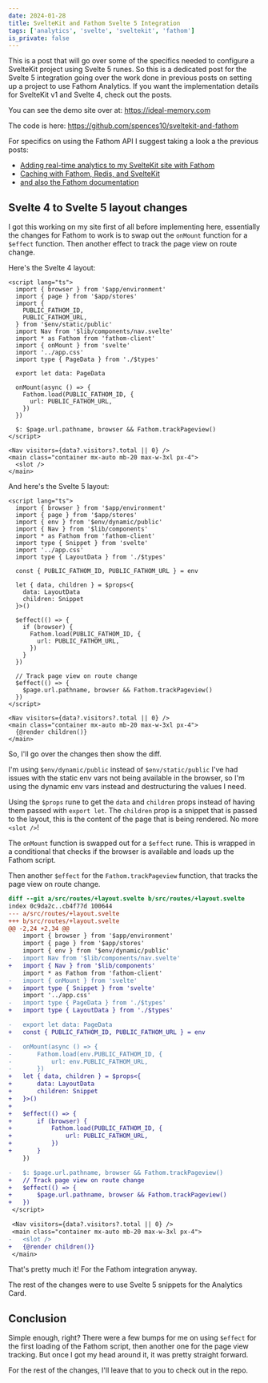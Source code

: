 ```yaml
---
date: 2024-01-28
title: SvelteKit and Fathom Svelte 5 Integration
tags: ['analytics', 'svelte', 'sveltekit', 'fathom']
is_private: false
---
```


This is a post that will go over some of the specifics needed to
configure a SvelteKit project using Svelte 5 runes. So this is a
dedicated post for the Svelte 5 integration going over the work done
in previous posts on setting up a project to use Fathom Analytics. If
you want the implementation details for SvelteKit v1 and Svelte 4,
check out the posts.

You can see the demo site over at: https://ideal-memory.com

The code is here: https://github.com/spences10/sveltekit-and-fathom

For specifics on using the Fathom API I suggest taking a look a the
previous posts:

- [Adding real-time analytics to my SvelteKit site with Fathom](https://scottspence.com/posts/caching-with-fathom-redis-and-sveltekit)
- [Caching with Fathom, Redis, and SvelteKit](https://scottspence.com/posts/adding-real-time-analytics-to-my-sveltekit-site-with-fathom)
- [and also the Fathom documentation](https://usefathom.com/api)

## Svelte 4 to Svelte 5 layout changes

I got this working on my site first of all before implementing here,
essentially the changes for Fathom to work is to swap out the
`onMount` function for a `$effect` function. Then another effect to
track the page view on route change.

Here's the Svelte 4 layout:

```svelte
<script lang="ts">
  import { browser } from '$app/environment'
  import { page } from '$app/stores'
  import {
    PUBLIC_FATHOM_ID,
    PUBLIC_FATHOM_URL,
  } from '$env/static/public'
  import Nav from '$lib/components/nav.svelte'
  import * as Fathom from 'fathom-client'
  import { onMount } from 'svelte'
  import '../app.css'
  import type { PageData } from './$types'

  export let data: PageData

  onMount(async () => {
    Fathom.load(PUBLIC_FATHOM_ID, {
      url: PUBLIC_FATHOM_URL,
    })
  })

  $: $page.url.pathname, browser && Fathom.trackPageview()
</script>

<Nav visitors={data?.visitors?.total || 0} />
<main class="container mx-auto mb-20 max-w-3xl px-4">
  <slot />
</main>
```

And here's the Svelte 5 layout:

```svelte
<script lang="ts">
  import { browser } from '$app/environment'
  import { page } from '$app/stores'
  import { env } from '$env/dynamic/public'
  import { Nav } from '$lib/components'
  import * as Fathom from 'fathom-client'
  import type { Snippet } from 'svelte'
  import '../app.css'
  import type { LayoutData } from './$types'

  const { PUBLIC_FATHOM_ID, PUBLIC_FATHOM_URL } = env

  let { data, children } = $props<{
    data: LayoutData
    children: Snippet
  }>()

  $effect(() => {
    if (browser) {
      Fathom.load(PUBLIC_FATHOM_ID, {
        url: PUBLIC_FATHOM_URL,
      })
    }
  })

  // Track page view on route change
  $effect(() => {
    $page.url.pathname, browser && Fathom.trackPageview()
  })
</script>

<Nav visitors={data?.visitors?.total || 0} />
<main class="container mx-auto mb-20 max-w-3xl px-4">
  {@render children()}
</main>
```

So, I'll go over the changes then show the diff.

I'm using `$env/dynamic/public` instead of `$env/static/public` I've
had issues with the static env vars not being available in the
browser, so I'm using the dynamic env vars instead and destructuring
the values I need.

Using the `$props` rune to get the `data` and `children` props instead
of having them passed with `export let`. The `children` prop is a
snippet that is passed to the layout, this is the content of the page
that is being rendered. No more `<slot />`!

The `onMount` function is swapped out for a `$effect` rune. This is
wrapped in a conditional that checks if the browser is available and
loads up the Fathom script.

Then another `$effect` for the `Fathom.trackPageview` function, that
tracks the page view on route change.

```diff
diff --git a/src/routes/+layout.svelte b/src/routes/+layout.svelte
index 0c9da2c..cb4f77d 100644
--- a/src/routes/+layout.svelte
+++ b/src/routes/+layout.svelte
@@ -2,24 +2,34 @@
 	import { browser } from '$app/environment'
 	import { page } from '$app/stores'
 	import { env } from '$env/dynamic/public'
-	import Nav from '$lib/components/nav.svelte'
+	import { Nav } from '$lib/components'
 	import * as Fathom from 'fathom-client'
-	import { onMount } from 'svelte'
+	import type { Snippet } from 'svelte'
 	import '../app.css'
-	import type { PageData } from './$types'
+	import type { LayoutData } from './$types'

-	export let data: PageData
+	const { PUBLIC_FATHOM_ID, PUBLIC_FATHOM_URL } = env

-	onMount(async () => {
-		Fathom.load(env.PUBLIC_FATHOM_ID, {
-			url: env.PUBLIC_FATHOM_URL,
-		})
+	let { data, children } = $props<{
+		data: LayoutData
+		children: Snippet
+	}>()
+
+	$effect(() => {
+		if (browser) {
+			Fathom.load(PUBLIC_FATHOM_ID, {
+				url: PUBLIC_FATHOM_URL,
+			})
+		}
 	})

-	$: $page.url.pathname, browser && Fathom.trackPageview()
+	// Track page view on route change
+	$effect(() => {
+		$page.url.pathname, browser && Fathom.trackPageview()
+	})
 </script>

 <Nav visitors={data?.visitors?.total || 0} />
 <main class="container mx-auto mb-20 max-w-3xl px-4">
-	<slot />
+	{@render children()}
 </main>
```

That's pretty much it! For the Fathom integration anyway.

The rest of the changes were to use Svelte 5 snippets for the
Analytics Card.

## Conclusion

Simple enough, right? There were a few bumps for me on using `$effect`
for the first loading of the Fathom script, then another one for the
page view tracking. But once I got my head around it, it was pretty
straight forward.

For the rest of the changes, I'll leave that to you to check out in
the repo.
